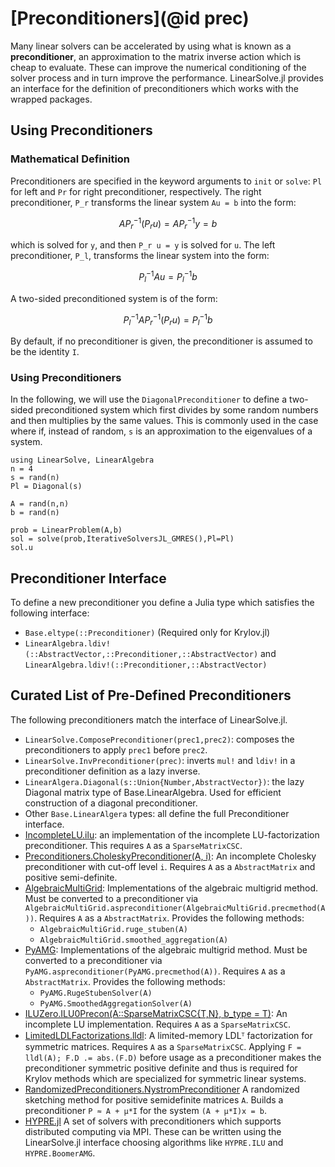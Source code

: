 # [Preconditioners](@id prec)

Many linear solvers can be accelerated by using what is known as a **preconditioner**,
an approximation to the matrix inverse action which is cheap to evaluate. These
can improve the numerical conditioning of the solver process and in turn improve
the performance. LinearSolve.jl provides an interface for the definition of
preconditioners which works with the wrapped packages.

## Using Preconditioners

### Mathematical Definition

Preconditioners are specified in the keyword arguments to `init` or `solve`: `Pl` for left
and `Pr` for right preconditioner, respectively.
The right preconditioner, ``P_r`` transforms the linear system ``Au = b`` into the form:

```math
AP_r^{-1}(P_r u) = AP_r^{-1}y = b
```

which is solved for ``y``, and then ``P_r u = y`` is solved for ``u``. The left
preconditioner, ``P_l``, transforms the linear system into the form:

```math
P_l^{-1}Au = P_l^{-1}b
```

A two-sided preconditioned system is of the form:

```math
P_l^{-1}A P_r^{-1} (P_r u) = P_l^{-1}b
```

By default, if no preconditioner is given, the preconditioner is assumed to be
the identity ``I``.

### Using Preconditioners

In the following, we will use the `DiagonalPreconditioner` to define a two-sided
preconditioned system which first divides by some random numbers and then
multiplies by the same values. This is commonly used in the case where if, instead
of random, `s` is an approximation to the eigenvalues of a system.

```@example precon
using LinearSolve, LinearAlgebra
n = 4
s = rand(n)
Pl = Diagonal(s)

A = rand(n,n)
b = rand(n)

prob = LinearProblem(A,b)
sol = solve(prob,IterativeSolversJL_GMRES(),Pl=Pl)
sol.u
```

## Preconditioner Interface

To define a new preconditioner you define a Julia type which satisfies the
following interface:

- `Base.eltype(::Preconditioner)` (Required only for Krylov.jl)
- `LinearAlgebra.ldiv!(::AbstractVector,::Preconditioner,::AbstractVector)` and
  `LinearAlgebra.ldiv!(::Preconditioner,::AbstractVector)`

## Curated List of Pre-Defined Preconditioners

The following preconditioners match the interface of LinearSolve.jl.

- `LinearSolve.ComposePreconditioner(prec1,prec2)`: composes the preconditioners to apply
  `prec1` before `prec2`.
- `LinearSolve.InvPreconditioner(prec)`: inverts `mul!` and `ldiv!` in a preconditioner
  definition as a lazy inverse.
- `LinearAlgera.Diagonal(s::Union{Number,AbstractVector})`: the lazy Diagonal
  matrix type of Base.LinearAlgebra. Used for efficient construction of a
  diagonal preconditioner.
- Other `Base.LinearAlgera` types: all define the full Preconditioner interface.
- [IncompleteLU.ilu](https://github.com/haampie/IncompleteLU.jl): an implementation
  of the incomplete LU-factorization preconditioner. This requires `A` as a
  `SparseMatrixCSC`.
- [Preconditioners.CholeskyPreconditioner(A, i)](https://github.com/mohamed82008/Preconditioners.jl):
  An incomplete Cholesky preconditioner with cut-off level `i`. Requires `A` as
  a `AbstractMatrix` and positive semi-definite.
- [AlgebraicMultiGrid](https://github.com/JuliaLinearAlgebra/AlgebraicMultigrid.jl):
  Implementations of the algebraic multigrid method. Must be converted to a
  preconditioner via `AlgebraicMultiGrid.aspreconditioner(AlgebraicMultiGrid.precmethod(A))`.
  Requires `A` as a `AbstractMatrix`. Provides the following methods:
  - `AlgebraicMultiGrid.ruge_stuben(A)`
  - `AlgebraicMultiGrid.smoothed_aggregation(A)`
- [PyAMG](https://github.com/cortner/PyAMG.jl):
  Implementations of the algebraic multigrid method. Must be converted to a
  preconditioner via `PyAMG.aspreconditioner(PyAMG.precmethod(A))`.
  Requires `A` as a `AbstractMatrix`. Provides the following methods:
  - `PyAMG.RugeStubenSolver(A)`
  - `PyAMG.SmoothedAggregationSolver(A)`
- [ILUZero.ILU0Precon(A::SparseMatrixCSC{T,N}, b_type = T)](https://github.com/mcovalt/ILUZero.jl):
  An incomplete LU implementation. Requires `A` as a `SparseMatrixCSC`.
- [LimitedLDLFactorizations.lldl](https://github.com/JuliaSmoothOptimizers/LimitedLDLFactorizations.jl):
  A limited-memory LDLᵀ factorization for symmetric matrices. Requires `A` as a
  `SparseMatrixCSC`. Applying `F = lldl(A); F.D .= abs.(F.D)` before usage as a preconditioner
  makes the preconditioner symmetric positive definite and thus is required for Krylov methods which
  are specialized for symmetric linear systems.
- [RandomizedPreconditioners.NystromPreconditioner](https://github.com/tjdiamandis/RandomizedPreconditioners.jl)
  A randomized sketching method for positive semidefinite matrices `A`. Builds a preconditioner ``P ≈ A + μ*I``
  for the system ``(A + μ*I)x = b``.
- [HYPRE.jl](https://github.com/fredrikekre/HYPRE.jl) A set of solvers with 
  preconditioners which supports distributed computing via MPI. These can be
  written using the LinearSolve.jl interface choosing algorithms like `HYPRE.ILU`
  and `HYPRE.BoomerAMG`.
